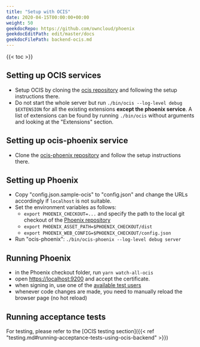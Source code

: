 ```yaml
---
title: "Setup with OCIS"
date: 2020-04-15T00:00:00+00:00
weight: 50
geekdocRepo: https://github.com/owncloud/phoenix
geekdocEditPath: edit/master/docs
geekdocFilePath: backend-ocis.md
---
```


{{< toc >}}

## Setting up OCIS services

- Setup OCIS by cloning the [ocis repository](https://github.com/owncloud/ocis) and following the setup instructions there.
- Do not start the whole server but run `./bin/ocis --log-level debug $EXTENSION` for all the existing extensions **except the phoenix service**. A list of extensions can be found by running `./bin/ocis` without arguments and looking at the "Extensions" section.

## Setting up ocis-phoenix service

- Clone the [ocis-phoenix repository](https://github.com/owncloud/ocis-phoenix) and follow the setup instructions there.

## Setting up Phoenix

- Copy "config.json.sample-ocis" to "config.json" and change the URLs accordingly if `localhost` is not suitable.
- Set the environment variables as follows:
   - `export PHOENIX_CHECKOUT=...` and specify the path to the local git checkout of the [Phoenix repository](https://github.com/owncloud/phoenix)
   - `export PHOENIX_ASSET_PATH=$PHOENIX_CHECKOUT/dist`
   - `export PHOENIX_WEB_CONFIG=$PHOENIX_CHECKOUT/config.json`
- Run "ocis-phoenix": `./bin/ocis-phoenix --log-level debug server`

## Running Phoenix

- in the Phoenix checkout folder, run `yarn watch-all-ocis`
- open [https://localhost:9200](https://localhost:9200) and accept the certificate.
- when signing in, use one of the [available test users](https://github.com/owncloud/ocis#quickstart)
- whenever code changes are made, you need to manually reload the browser page (no hot reload)

## Running acceptance tests

For testing, please refer to the [OCIS testing section]({{< ref "testing.md#running-acceptance-tests-using-ocis-backend" >}})

